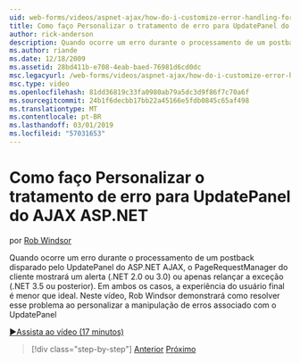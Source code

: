 ```yaml
---
uid: web-forms/videos/aspnet-ajax/how-do-i-customize-error-handling-for-the-aspnet-ajax-updatepanel
title: Como faço Personalizar o tratamento de erro para UpdatePanel do ASP.NET AJAX | Microsoft Docs
author: rick-anderson
description: Quando ocorre um erro durante o processamento de um postback disparado pelo UpdatePanel do ASP.NET AJAX, o PageRequestManager do cliente mostrará um alerta (. NE...
ms.author: riande
ms.date: 12/18/2009
ms.assetid: 28bd411b-e708-4eab-baed-76981d6cd0dc
msc.legacyurl: /web-forms/videos/aspnet-ajax/how-do-i-customize-error-handling-for-the-aspnet-ajax-updatepanel
msc.type: video
ms.openlocfilehash: 81dd36819c33fa0980ab79a5dc3d9f86f7c70a6f
ms.sourcegitcommit: 24b1f6decbb17bb22a45166e5fdb0845c65af498
ms.translationtype: MT
ms.contentlocale: pt-BR
ms.lasthandoff: 03/01/2019
ms.locfileid: "57031653"
---
```

<a name="how-do-i-customize-error-handling-for-the-aspnet-ajax-updatepanel"></a>Como faço Personalizar o tratamento de erro para UpdatePanel do AJAX ASP.NET
====================
por [Rob Windsor](https://twitter.com/robwindsor)

Quando ocorre um erro durante o processamento de um postback disparado pelo UpdatePanel do ASP.NET AJAX, o PageRequestManager do cliente mostrará um alerta (.NET 2.0 ou 3.0) ou apenas relançar a exceção (.NET 3.5 ou posterior). Em ambos os casos, a experiência do usuário final é menor que ideal. Neste vídeo, Rob Windsor demonstrará como resolver esse problema ao personalizar a manipulação de erros associado com o UpdatePanel

[&#9654;Assista ao vídeo (17 minutos)](https://channel9.msdn.com/Blogs/ASP-NET-Site-Videos/how-do-i-customize-error-handling-for-the-aspnet-ajax-updatepanel)

> [!div class="step-by-step"]
> [Anterior](set-up-your-development-environment-for-aspnet-20.md)
> [Próximo](how-do-i-use-aspnet-ajax-client-templates.md)
